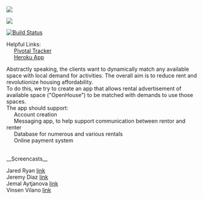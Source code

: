 <a href="https://codeclimate.com/github/jjeremydiaz/OpenHouse">
    <img src="https://codeclimate.com/github/jjeremydiaz/OpenHouse/badges/gpa.svg" />
</a>

<a href="https://codeclimate.com/github/jjeremydiaz/OpenHouse/coverage"><img src="https://codeclimate.com/github/jjeremydiaz/OpenHouse/badges/coverage.svg" /></a>

[![Build Status](https://travis-ci.org/jjeremydiaz/OpenHouse.svg?branch=master)](https://travis-ci.org/jjeremydiaz/OpenHouse)

Helpful Links: <br>
&nbsp;&nbsp;&nbsp;&nbsp; <a href="https://www.pivotaltracker.com/n/projects/2117895"> Pivotal Tracker </a> <br>
&nbsp;&nbsp;&nbsp;&nbsp; <a href="https://openhouse-1.herokuapp.com/"> Heroku App </a>

Abstractly speaking, the clients want to dynamically match any available space with local demand for activities. 
The overall aim is to reduce rent and revolutionize housing affordability.
<br>
To do this, we try to create an app that allows rental advertisement of available space ("OpenHouse") to be matched with demands to use those spaces. <br>
The app should support: <br>
&nbsp;&nbsp;&nbsp;&nbsp; Account creation <br>
&nbsp;&nbsp;&nbsp;&nbsp; Messaging app, to help support communication between rentor and renter <br>
&nbsp;&nbsp;&nbsp;&nbsp; Database for numerous and various rentals <br>
&nbsp;&nbsp;&nbsp;&nbsp; Online payment system <br>

<br>
__Screencasts__

Jared Ryan [link](https://youtu.be/HhS8nJyHy0M) <br>
Jeremy Diaz [link](https://www.youtube.com/watch?v=VkJ3PSCxS-Y&feature=youtu.be&hd=1) <br>
Jemal Aytjanova [link](https://youtu.be/PjTpubjJ5Eo) <br>
Vinsen Vilano [link](https://www.youtube.com/watch?v=S9H3EdSkTdg) <br>